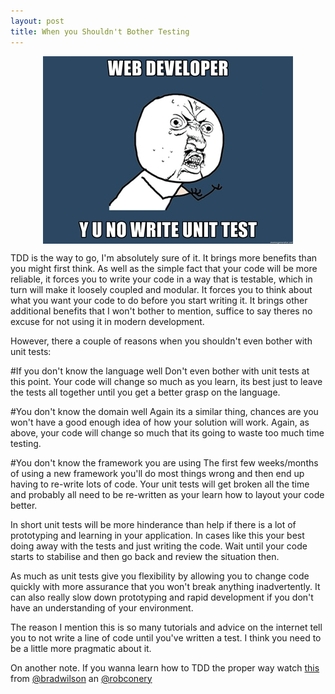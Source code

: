 ```yaml
---
layout: post
title: When you Shouldn't Bother Testing
---
```


<img src="/img/why-you-no-test.jpg" style="width:400px;margin-left:auto;margin-right:auto;display:block;" />

TDD is the way to go, I'm absolutely sure of it. It brings more benefits than you might first think. As well as the simple fact that your code will be more reliable, it forces you to write your code in a way that is testable, which in turn will make it loosely coupled and modular. It forces you to think about what you want your code to do before you start writing it. It brings other additional benefits that I won't bother to mention, suffice to say theres no excuse for not using it in modern development.
		
However, there a couple of reasons when you shouldn't even bother with unit tests:

#If you don't know the language well
Don't even bother with unit tests at this point. Your code will change so much as you learn, its best just to leave the tests all together until you get a better grasp on the language.

#You don't know the domain well
Again its a similar thing, chances are you won't have a good enough idea of how your solution will work. Again, as above, your code will change so much that its going to waste too much time testing.

#You don't know the framework you are using
The first few weeks/months of using a new framework you'll do most things wrong and then end up having to re-write lots of code. Your unit tests will get broken all the time and probably all need to be re-written as your learn how to layout your code better.

In short unit tests will be more hinderance than help if there is a lot of prototyping and learning in your application. In cases like this your best doing away with the tests and just writing the code. Wait until your code starts to stabilise and then go back and review the situation then. 

As much as unit tests give you flexibility by allowing you to change code quickly with more assurance that you won't break anything inadvertently. It can also really slow down prototyping and rapid development if you don't have an understanding of your environment.

The reason I mention this is so many tutorials and advice on the internet tell you to not write a line of code until you've written a test. I think you need to be a little more pragmatic about it.

On another note. If you wanna learn how to TDD the proper way watch [this](http://tekpub.com/productions/ft_tdd_wilson) from [@bradwilson](https://twitter.com/bradwilson) an [@robconery](https://twitter.com/robconery)